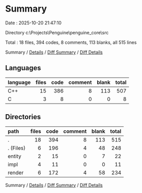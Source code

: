 # Summary

Date : 2025-10-20 21:47:10

Directory c:\\Projects\\Penguine\\penguine_core\\src

Total : 18 files,  394 codes, 8 comments, 113 blanks, all 515 lines

Summary / [Details](details.md) / [Diff Summary](diff.md) / [Diff Details](diff-details.md)

## Languages
| language | files | code | comment | blank | total |
| :--- | ---: | ---: | ---: | ---: | ---: |
| C++ | 15 | 386 | 8 | 113 | 507 |
| C | 3 | 8 | 0 | 0 | 8 |

## Directories
| path | files | code | comment | blank | total |
| :--- | ---: | ---: | ---: | ---: | ---: |
| . | 18 | 394 | 8 | 113 | 515 |
| . (Files) | 6 | 196 | 4 | 48 | 248 |
| entity | 2 | 15 | 0 | 7 | 22 |
| impl | 4 | 11 | 0 | 0 | 11 |
| render | 6 | 172 | 4 | 58 | 234 |

Summary / [Details](details.md) / [Diff Summary](diff.md) / [Diff Details](diff-details.md)